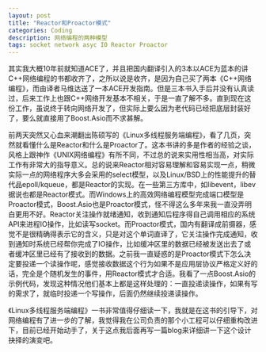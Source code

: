 ```yaml
---
layout: post
title: "Reactor和Proactor模式"
categories: Coding
description: 网络编程的两种模型
tags: socket network asyc IO Reactor Proactor
---
```

其实我大概10年前就知道ACE了，并且把国内翻译引入的3本以ACE为蓝本的讲C++网络编程的书都收齐了，之所以说是收齐，是因为自己买了两本《C++网络编程》，而由译者马维达送了一本ACE开发指南。但是三本书入手后并没有认真读过，后来工作上也跟C++网络开发基本不相关，于是一直了解不多。直到现在这份工作，虽说终于转向网络开发了，但实际上要么因为老代码已经把底层封装好了，要么就直接用了Boost.Asio而不求甚解。

前两天突然又心血来潮翻出陈硕写的《Linux多线程服务端编程》，看了几页，突然就看懂什么是Reactor和什么是Proactor了。这本书讲的多是作者的经验之谈，风格上跟神作《UNIX网络编程》有所不同，不过总的说来实用性相当高，对实际工作有非常大的指导意义。总的说来Reactor相对容易理解和容易实现一点，稍微实际一点的网络程序大多会采用的select模型，以及Linux/BSD上的性能提升的替代品epoll/kqueue，都是Reactor的实现。在一些第三方库中，如libevent，libev据说也都是Reactor模式。而Windows上的高效网络编程模型完成端口模型是Proactor模式，Boost.Asio也是Proactor模式，怪不得这么多年来我一直没弄明白更用不好。Reactor关注操作就绪通知，收到通知后程序得自己调用相应的系统API来进程IO操作，比如读写socket。而Proactor模式，国内有翻译成前摄器，感觉不是很精确得表示它的含义，只是对这个单词直译了，它关注操作完成通知，收到通知时系统已经帮你完成了IO操作，比如缓冲区里的数据已经被发送出去了或者缓冲区里已经有了接收到的数据。之前我一直疑惑的是Proactor模式下怎么决定要投递一个读操作呢，感觉接收数据这个行为如果不是应用层协议严格定义好的话，完全是个随机发生的事件，用Reactor模式才合适。我看了一点Boost.Asio的示例代码，发现这种情况他们基本上都是这样处理的：一直投递读操作，如果有写的需求了，就临时投递一个写操作，后面仍然继续投递读操作。

《Linux多线程服务端编程》一书非常值得仔细读一下，我就是在这书的引导下，对网络编程有了进一步的了解，我觉得我在公司负责的那个小工程可以仔细重构改进下，目前已经开始动手了，关于这点我后面再写一篇blog来详细讲一下这个设计抉择的演变吧。
